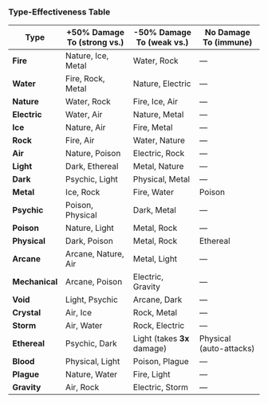 ### Type-Effectiveness Table

| Type        | +50% Damage To (strong vs.)       | -50% Damage To (weak vs.)        | No Damage To (immune)            |
|-------------|------------------------------------|----------------------------------|----------------------------------|
| **Fire**     | Nature, Ice, Metal                 | Water, Rock                      | —                                |
| **Water**    | Fire, Rock, Metal                  | Nature, Electric                 | —                                |
| **Nature**   | Water, Rock                        | Fire, Ice, Air                   | —                                |
| **Electric** | Water, Air                         | Nature, Metal                    | —                                |
| **Ice**      | Nature, Air                        | Fire, Metal                      | —                                |
| **Rock**     | Fire, Air                          | Water, Nature                    | —                                |
| **Air**      | Nature, Poison                     | Electric, Rock                   | —                                |
| **Light**    | Dark, Ethereal                     | Metal, Nature                    | —                                |
| **Dark**     | Psychic, Light                     | Physical, Metal                  | —                                |
| **Metal**    | Ice, Rock                          | Fire, Water                      | Poison                           |
| **Psychic**  | Poison, Physical                   | Dark, Metal                      | —                                |
| **Poison**   | Nature, Light                      | Metal, Rock                      | —                                |
| **Physical** | Dark, Poison                       | Metal, Rock                      | Ethereal                         |
| **Arcane**   | Arcane, Nature, Air                | Metal, Light                     | —                                |
| **Mechanical** | Arcane, Poison                   | Electric, Gravity                | —                                |
| **Void**     | Light, Psychic                     | Arcane, Dark                     | —                                |
| **Crystal**  | Air, Ice                           | Rock, Metal                      | —                                |
| **Storm**    | Air, Water                         | Rock, Electric                   | —                                |
| **Ethereal** | Psychic, Dark                      | Light (takes **3x** damage)       | Physical (auto-attacks)          |
| **Blood**    | Physical, Light                    | Poison, Plague                   | —                                |
| **Plague**   | Nature, Water                      | Fire, Light                      | —                                |
| **Gravity**  | Air, Rock                          | Electric, Storm                  | —                                |
